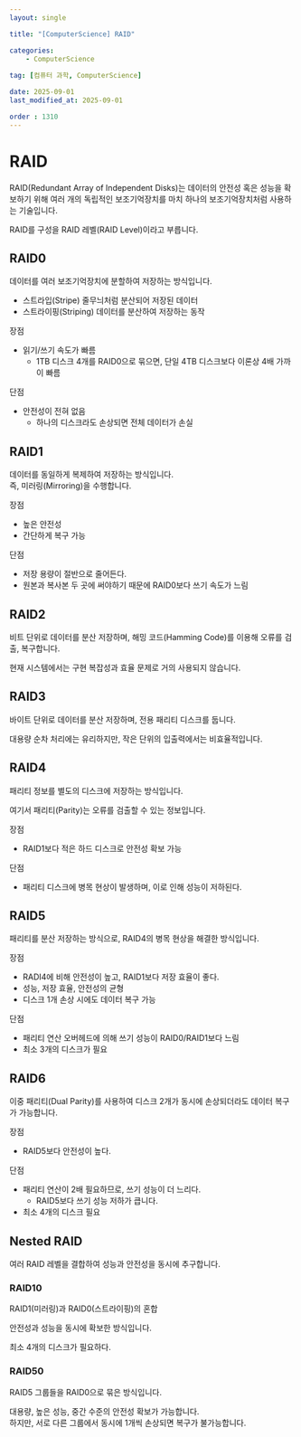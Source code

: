 ```yaml
---
layout: single

title: "[ComputerScience] RAID"

categories:
    - ComputerScience
    
tag: [컴퓨터 과학, ComputerScience]

date: 2025-09-01
last_modified_at: 2025-09-01

order : 1310
---
```


# RAID

RAID(Redundant Array of Independent Disks)는 데이터의 안전성 혹은 성능을 확보하기 위해 여러 개의 독립적인 보조기억장치를 마치 하나의 보조기억장치처럼 사용하는 기술입니다.

RAID를 구성을 RAID 레벨(RAID Level)이라고 부릅니다.

## RAID0

데이터를 여러 보조기억장치에 분할하여 저장하는 방식입니다.

- 스트라입(Stripe) 줄무늬처럼 분산되어 저장된 데이터
- 스트라이핑(Striping) 데이터를 분산하여 저장하는 동작

장점

- 읽기/쓰기 속도가 빠름
    + 1TB 디스크 4개를 RAID0으로 묶으면, 단일 4TB 디스크보다 이론상 4배 가까이 빠름

단점

- 안전성이 전혀 없음
    + 하나의 디스크라도 손상되면 전체 데이터가 손실

## RAID1

데이터를 동일하게 복제하여 저장하는 방식입니다.  
즉, 미러링(Mirroring)을 수행합니다.

장점

- 높은 안전성
- 간단하게 복구 가능

단점

- 저장 용량이 절반으로 줄어든다.
- 원본과 복사본 두 곳에 써야하기 때문에 RAID0보다 쓰기 속도가 느림

## RAID2

비트 단위로 데이터를 분산 저장하며, 해밍 코드(Hamming Code)를 이용해 오류를 검출, 복구합니다.

현재 시스템에서는 구현 복잡성과 효율 문제로 거의 사용되지 않습니다.

## RAID3

바이트 단위로 데이터를 분산 저장하며, 전용 패리티 디스크를 둡니다.

대용량 순차 처리에는 유리하지만, 작은 단위의 입출력에서는 비효율적입니다.

## RAID4

패리티 정보를 별도의 디스크에 저장하는 방식입니다.

여기서 패리티(Parity)는 오류를 검출할 수 있는 정보입니다.

장점

- RAID1보다 적은 하드 디스크로 안전성 확보 가능

단점

- 패리티 디스크에 병목 현상이 발생하며, 이로 인해 성능이 저하된다.

## RAID5

패리티를 분산 저장하는 방식으로, RAID4의 병목 현상을 해결한 방식입니다.

장점

- RADI4에 비해 안전성이 높고, RAID1보다 저장 효율이 좋다.
- 성능, 저장 효율, 안전성의 균형
- 디스크 1개 손상 시에도 데이터 복구 가능

단점

- 패리티 연산 오버헤드에 의해 쓰기 성능이 RAID0/RAID1보다 느림
- 최소 3개의 디스크가 필요

## RAID6

이중 패리티(Dual Parity)를 사용하여 디스크 2개가 동시에 손상되더라도 데이터 복구가 가능합니다.

장점

- RAID5보다 안전성이 높다.

단점

- 패리티 연산이 2배 필요하므로, 쓰기 성능이 더 느리다.
    + RAID5보다 쓰기 성능 저하가 큽니다.
- 최소 4개의 디스크 필요

## Nested RAID

여러 RAID 레벨을 결합하여 성능과 안전성을 동시에 추구합니다.

### RAID10

RAID1(미러링)과 RAID0(스트라이핑)의 혼합

안전성과 성능을 동시에 확보한 방식입니다.

최소 4개의 디스크가 필요하다.

### RAID50

RAID5 그룹들을 RAID0으로 묶은 방식입니다.

대용량, 높은 성능, 중간 수준의 안전성 확보가 가능합니다.  
하지만, 서로 다른 그룹에서 동시에 1개씩 손상되면 복구가 불가능합니다.